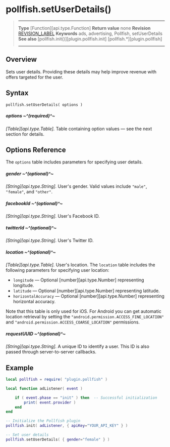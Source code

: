 # pollfish.setUserDetails()

> --------------------- ------------------------------------------------------------------------------------------
> __Type__              [Function][api.type.Function]
> __Return value__      none
> __Revision__          [REVISION_LABEL](REVISION_URL)
> __Keywords__          ads, advertising, Pollfish, setUserDetails
> __See also__          [pollfish.init()][plugin.pollfish.init]
>						[pollfish.*][plugin.pollfish]
> --------------------- ------------------------------------------------------------------------------------------


## Overview

Sets user details. Providing these details may help improve revenue with offers targeted for the user.


## Syntax

	pollfish.setUserDetails( options )

##### options ~^(required)^~
_[Table][api.type.Table]._ Table containing option values &mdash; see the next section for details.


## Options Reference

The `options` table includes parameters for specifying user details.

##### gender ~^(optional)^~
_[String][api.type.String]._ User's gender. Valid values include `"male"`, `"female"`, and `"other"`.

##### facebookId ~^(optional)^~
_[String][api.type.String]._ User's Facebook ID.

##### twitterId ~^(optional)^~
_[String][api.type.String]._ User's Twitter ID.

##### location ~^(optional)^~
_[Table][api.type.Table]._ User's location. The `location` table includes the following parameters for specifying user location:

* `longitude` &mdash; Optional [number][api.type.Number] representing longitude.
* `latitude` &mdash; Optional [number][api.type.Number] representing latitude.
* `horizontalAccuracy` &mdash; Optional [number][api.type.Number] representing horizontal accuracy.

Note that this table is only used for iOS. For Android you can get automatic location retrieval by setting the `"android.permission.ACCESS_FINE_LOCATION"` and `"android.permission.ACCESS_COARSE_LOCATION"` permissions.

##### requestUUID ~^(optional)^~
_[String][api.type.String]._ A unique ID to identify a user. This ID is also passed through <nobr>server-to-server</nobr> callbacks.


## Example

``````lua
local pollfish = require( "plugin.pollfish" )

local function adListener( event )

	if ( event.phase == "init" ) then  -- Successful initialization
		print( event.provider )
    end
end

-- Initialize the Pollfish plugin
pollfish.init( adListener, { apiKey="YOUR_API_KEY" } )

-- Set user details
pollfish.setUserDetails( { gender="female" } )
``````
